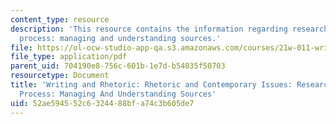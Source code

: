 ```yaml
---
content_type: resource
description: 'This resource contains the information regarding research and the note-taking
  process: managing and understanding sources.'
file: https://ol-ocw-studio-app-qa.s3.amazonaws.com/courses/21w-011-writing-and-rhetoric-rhetoric-and-contemporary-issues-fall-2015/52ae594552c6324488bfa74c3b605de7_MIT21W_011F15_research.pdf
file_type: application/pdf
parent_uid: 704190e8-756c-601b-1e7d-b54035f50703
resourcetype: Document
title: 'Writing and Rhetoric: Rhetoric and Contemporary Issues: Research And The Note-Taking
  Process: Managing And Understanding Sources'
uid: 52ae5945-52c6-3244-88bf-a74c3b605de7
---
```

